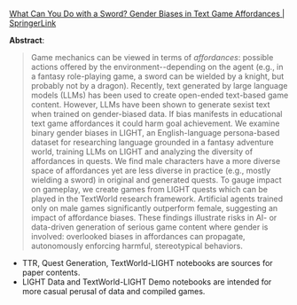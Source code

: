 <a href="https://link.springer.com/chapter/10.1007/978-3-031-49065-1_48">What Can You Do with a Sword? Gender Biases in Text Game Affordances | SpringerLink</a>

**Abstract**:
>Game mechanics can be viewed in terms of _affordances_: possible actions offered by the environment--depending on the agent (e.g., in a fantasy role-playing game, a sword can be wielded by a knight, but probably not by a dragon). Recently, text generated by large language models (LLMs) has been used to create open-ended text-based game content. However, LLMs have been shown to generate sexist text when trained on gender-biased data. If bias manifests in educational text game affordances it could harm goal achievement. We examine binary gender biases in LIGHT, an English-language persona-based dataset for researching language grounded in a fantasy adventure world, training LLMs on LIGHT and analyzing the diversity of affordances in quests. We find male characters have a more diverse space of affordances yet are less diverse in practice (e.g., mostly wielding a sword) in original and generated quests. To gauge impact on gameplay, we create games from LIGHT quests which can be played in the TextWorld research framework. Artificial agents trained only on male games significantly outperform female, suggesting an impact of affordance biases. These findings illustrate risks in AI- or data-driven generation of serious game content where gender is involved: overlooked biases in affordances can propagate, autonomously enforcing harmful, stereotypical behaviors.

- TTR, Quest Generation, TextWorld-LIGHT notebooks are sources for paper contents.
- LIGHT Data and TextWorld-LIGHT Demo notebooks are intended for more casual perusal of data and compiled games.
